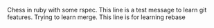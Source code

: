 Chess in ruby with some rspec. 
This line is a test message to learn git features.
Trying to learn merge.
This line is for learning rebase